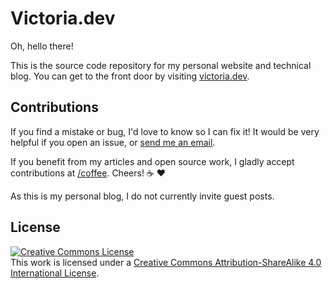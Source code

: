 # Victoria.dev

Oh, hello there!

This is the source code repository for my personal website and technical blog. You can get to the front door by visiting [victoria.dev](https://victoria.dev).

## Contributions

If you find a mistake or bug, I'd love to know so I can fix it! It would be very helpful if you open an issue, or [send me an email](mailto:hello@victoria.dev).

If you benefit from my articles and open source work, I gladly accept contributions at [/coffee](https://victoria.dev/coffee). Cheers! ☕ ❤️

As this is my personal blog, I do not currently invite guest posts.

## License

<a rel="license" href="http://creativecommons.org/licenses/by-sa/4.0/"><img alt="Creative Commons License" style="border-width:0" src="https://i.creativecommons.org/l/by-sa/4.0/88x31.png" /></a><br />This work is licensed under a <a rel="license" href="http://creativecommons.org/licenses/by-sa/4.0/">Creative Commons Attribution-ShareAlike 4.0 International License</a>.